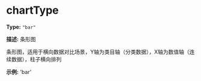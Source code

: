 # chartType

**Type:** `"bar"`

**描述:**
条形图
  
  条形图，适用于横向数据对比场景，Y轴为类目轴（分类数据），X轴为数值轴（连续数据），柱子横向排列

**示例:**
'bar'

